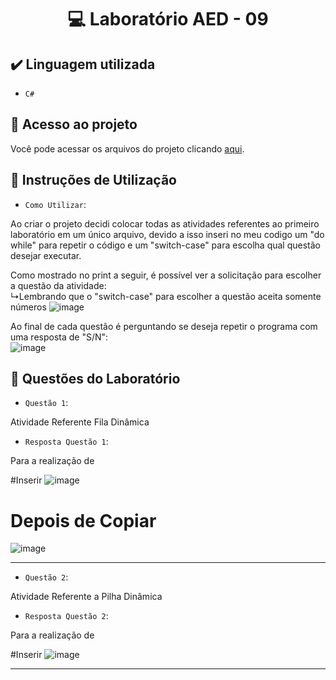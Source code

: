 <h1 align="center"> 💻 Laboratório AED - 09 </h1>

## ✔️ Linguagem utilizada
- ``C#``

## 📁 Acesso ao projeto
Você pode acessar os arquivos do projeto clicando [aqui](https://github.com/AED-PCO/lab-aed-pco-2022-2-PedroHCunhaV).

## 📝 Instruções de Utilização

- `Como Utilizar`:

Ao criar o projeto decidi colocar todas as atividades referentes ao primeiro laboratório em um único arquivo, devido a isso inseri no meu codigo um "do while" para repetir o código e um "switch-case" para escolha qual questão desejar executar.

Como mostrado no print a seguir, é possível ver a solicitação para escolher a questão da atividade: <br>
  ↳Lembrando que o "switch-case" para escolher a questão aceita somente números
![image](https://user-images.githubusercontent.com/101759330/208002988-90b4ab0e-a066-400e-87b3-6239d1af1cb6.png)

Ao final de cada questão é perguntando se deseja repetir o programa com uma resposta de "S/N":<br>
![image](https://user-images.githubusercontent.com/101759330/187083140-d5ada98b-869f-48fd-b3b2-87fa281aaa90.png)

## 🔨 Questões do Laboratório
- `Questão 1`: 

Atividade Referente Fila Dinâmica

- `Resposta Questão 1`:

Para a realização de 

#Inserir
![image](https://user-images.githubusercontent.com/101759330/208003039-569fee44-9107-4bb7-a1ce-47e78892675a.png)

# Depois de Copiar
![image](https://user-images.githubusercontent.com/101759330/207856993-a7efc07f-02a4-4435-b293-579e75bd450f.png)

----------------------------------------------------------------------------------------------------------------------------------------------------------------------

- `Questão 2`:

Atividade Referente a Pilha Dinâmica

- `Resposta Questão 2`:

Para a realização de 

#Inserir
![image](https://user-images.githubusercontent.com/101759330/208003039-569fee44-9107-4bb7-a1ce-47e78892675a.png)

----------------------------------------------------------------------------------------------------------------------------------------------------------------------

